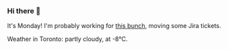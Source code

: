 ### Hi there :wave:

It's Monday! I'm probably working for [this bunch](https://github.com/kohofinancial), moving some Jira tickets.

Weather in Toronto: partly cloudy, at -8°C.
